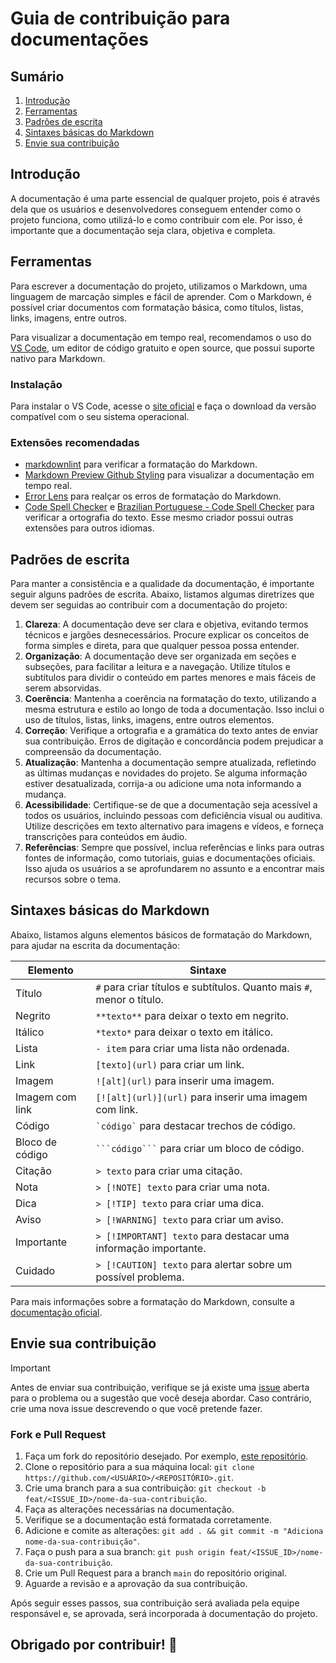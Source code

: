 # Guia de contribuição para documentações

## Sumário

1. [Introdução](#introdução)
2. [Ferramentas](#ferramentas)
3. [Padrões de escrita](#padrões-de-escrita)
4. [Sintaxes básicas do Markdown](#sintaxes-básicas-do-markdown)
5. [Envie sua contribuição](#envie-sua-contribuição)

## Introdução

A documentação é uma parte essencial de qualquer projeto, pois é através dela que os usuários e desenvolvedores conseguem entender como o projeto funciona, como utilizá-lo e como contribuir com ele. Por isso, é importante que a documentação seja clara, objetiva e completa.

## Ferramentas

Para escrever a documentação do projeto, utilizamos o Markdown, uma linguagem de marcação simples e fácil de aprender. Com o Markdown, é possível criar documentos com formatação básica, como títulos, listas, links, imagens, entre outros.

Para visualizar a documentação em tempo real, recomendamos o uso do [VS Code](https://code.visualstudio.com/), um editor de código gratuito e open source, que possui suporte nativo para Markdown.

### Instalação

Para instalar o VS Code, acesse o [site oficial](https://code.visualstudio.com/) e faça o download da versão compatível com o seu sistema operacional.

### Extensões recomendadas

- [markdownlint](https://marketplace.visualstudio.com/items?itemName=DavidAnson.vscode-markdownlint) para verificar a formatação do Markdown.
- [Markdown Preview Github Styling](https://marketplace.visualstudio.com/items?itemName=bierner.markdown-preview-github-styles) para visualizar a documentação em tempo real.
- [Error Lens](https://marketplace.visualstudio.com/items?itemName=usernamehw.errorlens) para realçar os erros de formatação do Markdown.
- [Code Spell Checker](https://marketplace.visualstudio.com/items?itemName=streetsidesoftware.code-spell-checker) e [Brazilian Portuguese - Code Spell Checker](https://marketplace.visualstudio.com/items?itemName=streetsidesoftware.code-spell-checker-portuguese-brazilian) para verificar a ortografia do texto. Esse mesmo criador possui outras extensões para outros idiomas.

## Padrões de escrita

Para manter a consistência e a qualidade da documentação, é importante seguir alguns padrões de escrita. Abaixo, listamos algumas diretrizes que devem ser seguidas ao contribuir com a documentação do projeto:

1. **Clareza**: A documentação deve ser clara e objetiva, evitando termos técnicos e jargões desnecessários. Procure explicar os conceitos de forma simples e direta, para que qualquer pessoa possa entender.
2. **Organização**: A documentação deve ser organizada em seções e subseções, para facilitar a leitura e a navegação. Utilize títulos e subtítulos para dividir o conteúdo em partes menores e mais fáceis de serem absorvidas.
3. **Coerência**: Mantenha a coerência na formatação do texto, utilizando a mesma estrutura e estilo ao longo de toda a documentação. Isso inclui o uso de títulos, listas, links, imagens, entre outros elementos.
4. **Correção**: Verifique a ortografia e a gramática do texto antes de enviar sua contribuição. Erros de digitação e concordância podem prejudicar a compreensão da documentação.
5. **Atualização**: Mantenha a documentação sempre atualizada, refletindo as últimas mudanças e novidades do projeto. Se alguma informação estiver desatualizada, corrija-a ou adicione uma nota informando a mudança.
6. **Acessibilidade**: Certifique-se de que a documentação seja acessível a todos os usuários, incluindo pessoas com deficiência visual ou auditiva. Utilize descrições em texto alternativo para imagens e vídeos, e forneça transcrições para conteúdos em áudio.
7. **Referências**: Sempre que possível, inclua referências e links para outras fontes de informação, como tutoriais, guias e documentações oficiais. Isso ajuda os usuários a se aprofundarem no assunto e a encontrar mais recursos sobre o tema.

## Sintaxes básicas do Markdown

Abaixo, listamos alguns elementos básicos de formatação do Markdown, para ajudar na escrita da documentação:

| Elemento | Sintaxe |
| --- | --- |
| Título | `#` para criar títulos e subtítulos. Quanto mais `#`, menor o título. |
| Negrito | `**texto**` para deixar o texto em negrito. |
| Itálico | `*texto*` para deixar o texto em itálico. |
| Lista | `- item` para criar uma lista não ordenada. |
| Link | `[texto](url)` para criar um link. |
| Imagem | `![alt](url)` para inserir uma imagem. |
| Imagem com link | `[![alt](url)](url)` para inserir uma imagem com link. |
| Código | `` `código` `` para destacar trechos de código. |
| Bloco de código | `` ```código``` `` para criar um bloco de código. |
| Citação | `> texto` para criar uma citação. |
| Nota | `> [!NOTE] texto` para criar uma nota. |
| Dica | `> [!TIP] texto` para criar uma dica. |
| Aviso | `> [!WARNING] texto` para criar um aviso. |
| Importante | `> [!IMPORTANT] texto` para destacar uma informação importante. |
| Cuidado | `> [!CAUTION] texto` para alertar sobre um possível problema. |

Para mais informações sobre a formatação do Markdown, consulte a [documentação oficial](https://www.markdownguide.org/basic-syntax/).

## Envie sua contribuição

> [!IMPORTANT]
>
> Antes de enviar sua contribuição, verifique se já existe uma [issue](https://github.com/TableRise/docs/issues) aberta para o problema ou a sugestão que você deseja abordar. Caso contrário, crie uma nova issue descrevendo o que você pretende fazer.

### Fork e Pull Request

1. Faça um fork do repositório desejado. Por exemplo, [este repositório](https://github.com/TableRise/docs).
2. Clone o repositório para a sua máquina local: `git clone https://github.com/<USUÁRIO>/<REPOSITÓRIO>.git`.
3. Crie uma branch para a sua contribuição: `git checkout -b feat/<ISSUE_ID>/nome-da-sua-contribuição`.
4. Faça as alterações necessárias na documentação.
5. Verifique se a documentação está formatada corretamente.
6. Adicione e comite as alterações: `git add . && git commit -m "Adiciona nome-da-sua-contribuição"`.
7. Faça o push para a sua branch: `git push origin feat/<ISSUE_ID>/nome-da-sua-contribuição`.
8. Crie um Pull Request para a branch `main` do repositório original.
9. Aguarde a revisão e a aprovação da sua contribuição.

Após seguir esses passos, sua contribuição será avaliada pela equipe responsável e, se aprovada, será incorporada à documentação do projeto.

## Obrigado por contribuir! 🚀
